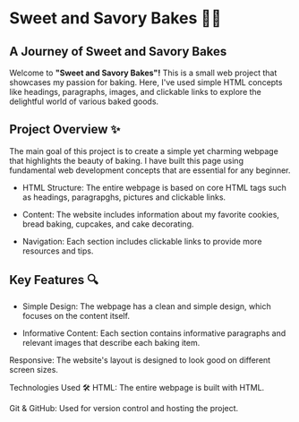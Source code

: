 # Sweet and Savory Bakes 🍪🍰
## A Journey of Sweet and Savory Bakes
Welcome to **"Sweet and Savory Bakes"!** This is a small web project that showcases my passion for baking. Here, I've used simple HTML concepts like headings, paragraphs, images, and clickable links to explore the delightful world of various baked goods.

## Project Overview ✨
The main goal of this project is to create a simple yet charming webpage that highlights the beauty of baking. I have built this page using fundamental web development concepts that are essential for any beginner.

* HTML Structure: The entire webpage is based on core HTML tags such as headings, paragrapghs, pictures and clickable links.

* Content: The website includes information about my favorite cookies, bread baking, cupcakes, and cake decorating.

* Navigation: Each section includes clickable links to provide more resources and tips.

## Key Features 🔍
* Simple Design: The webpage has a clean and simple design, which focuses on the content itself.

* Informative Content: Each section contains informative paragraphs and relevant images that describe each baking item.

Responsive: The website's layout is designed to look good on different screen sizes.

Technologies Used 🛠️
HTML: The entire webpage is built with HTML.

Git & GitHub: Used for version control and hosting the project.
